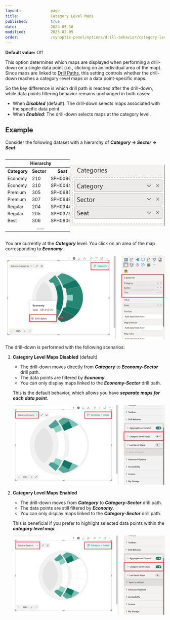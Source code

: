 ```yaml
---
layout:             page
title:              Category Level Maps
published:          true
date:               2024-05-30
modified:           2025-02-05
order:              /synoptic-panel/options/drill-behavior/category-level-maps
---
```

**Default value:** Off

This option determines which maps are displayed when performing a drill-down on a single data point (i.e., clicking on an individual area of the map). Since maps are linked to [Drill Paths](./../../features/drill-mode.md#the-drill-path), this setting controls whether the drill-down reaches a category-level maps or a data point-specific maps.

So the key difference is which drill path is reached after the drill-down, while data points filtering behavior remains unchanged in both cases:

- When ***Disabled*** (default): The drill-down selects maps associated with the specific data point.
- When ***Enabled***: The drill-down selects maps at the category level.

## **Example**

Consider the following dataset with a hierarchy of ***Category → Sector → Seat***:

<div style="display:flex;">
    <table width="50%">
    <tr><th colspan="3">Hierarchy</th></tr>
    <tr>
        <th>Category</th>
        <th>Sector</th>
        <th>Seat</th>
    </tr>
    <tr>
        <td>Economy</td>
        <td>210</td>
        <td>SPH00961</td>
    </tr>
    <tr>
        <td>Economy</td>
        <td>310</td>
        <td>SPH00447</td>
    </tr>
    <tr>
        <td>Premium</td>
        <td>305</td>
        <td>SPH06856</td>
    </tr>
    <tr>
        <td>Premium</td>
        <td>307</td>
        <td>SPH06484</td>
    </tr>
    <tr>
        <td>Regular</td>
        <td>204</td>
        <td>SPH03440</td>
    </tr>
    <tr>
        <td>Regular</td>
        <td>205</td>
        <td>SPH03734</td>
    </tr>
        <tr>
        <td>Best</td>
        <td>306</td>
        <td>SPH09060</td>
    </tr>
    <tr>
        <td colspan="3" style="text-align:center;" >......</td>
    </tr>
</table>
 <img src="images/categories-field-3-levels.png" style="width:300px; align-self:center;" >
</div>

You are currently at the ***Category*** level. You click on an area of the map corresponding to ***Economy***.

 <img src="images/category-level-maps-drill-on-economy.png">

The drill-down is performed with the following scenarios:

1. **Category Level Maps Disabled** (default)

	- The drill-down moves directly from ***Category*** to ***Economy-Sector*** drill path.
	- The data points are filtered by ***Economy***.
    - You can only display maps linked to the ***Economy-Sector*** drill path.

    This is the default behavior, which allows you have ***separate maps for each data point***.

    <img src="images/category-level-maps-off.png">

1. **Category Level Maps Enabled**

    - The drill-down moves from ***Category*** to ***Category-Sector*** drill path.
    - The data points are still filtered by ***Economy***.
    - You can only display maps linked to the ***Category-Sector*** drill path.

    This is beneficial if you prefer to highlight selected data points within the ***category level map***.

    <img src="images/category-level-maps-on.png">